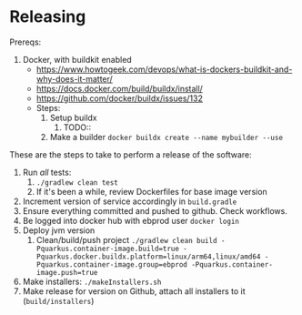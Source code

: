 # Releasing

Prereqs:

1. Docker, with buildkit enabled
   - https://www.howtogeek.com/devops/what-is-dockers-buildkit-and-why-does-it-matter/
   - https://docs.docker.com/build/buildx/install/
   - https://github.com/docker/buildx/issues/132
   - Steps:
     1. Setup buildx
        1. TODO::
     2. Make a builder `docker buildx create --name mybuilder --use`

These are the steps to take to perform a release of the software:

1. Run _all_ tests:
    1. `./gradlew clean test `
    2. If it's been a while, review Dockerfiles for base image version
2. Increment version of service accordingly in `build.gradle`
3. Ensure everything committed and pushed to github. Check workflows.
4. Be logged into docker hub with ebprod user `docker login`
5. Deploy jvm version
    1. Clean/build/push project `./gradlew clean build -Pquarkus.container-image.build=true -Pquarkus.docker.buildx.platform=linux/arm64,linux/amd64 -Pquarkus.container-image.group=ebprod -Pquarkus.container-image.push=true`
7. Make installers: `./makeInstallers.sh`
8. Make release for version on Github, attach all installers to it (`build/installers`)